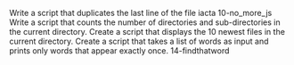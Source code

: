 Write a script that duplicates the last line of the file iacta
10-no_more_js
Write a script that counts the number of directories and sub-directories in the current directory.
Create a script that displays the 10 newest files in the current directory.
Create a script that takes a list of words as input and prints only words that appear exactly once.
14-findthatword
